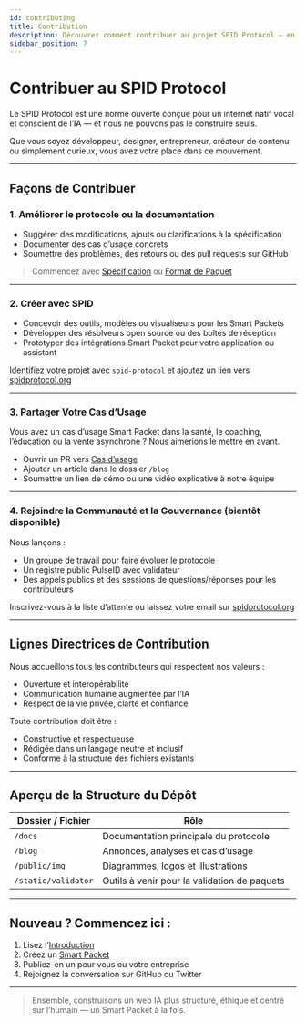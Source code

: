 ```yaml
---
id: contributing
title: Contribution
description: Découvrez comment contribuer au projet SPID Protocol — en améliorant les spécifications, en créant des outils, en partageant des cas d’usage ou en rejoignant la gouvernance.
sidebar_position: 7
---
```


# Contribuer au SPID Protocol

Le SPID Protocol est une norme ouverte conçue pour un internet natif vocal et conscient de l’IA — et nous ne pouvons pas le construire seuls.

Que vous soyez développeur, designer, entrepreneur, créateur de contenu ou simplement curieux, vous avez votre place dans ce mouvement.

---

## Façons de Contribuer

### 1. Améliorer le protocole ou la documentation

- Suggérer des modifications, ajouts ou clarifications à la spécification
- Documenter des cas d’usage concrets
- Soumettre des problèmes, des retours ou des pull requests sur GitHub

> Commencez avec [Spécification](spec) ou [Format de Paquet](packet-format)

---

### 2. Créer avec SPID

- Concevoir des outils, modèles ou visualiseurs pour les Smart Packets
- Développer des résolveurs open source ou des boîtes de réception
- Prototyper des intégrations Smart Packet pour votre application ou assistant

Identifiez votre projet avec `spid-protocol` et ajoutez un lien vers [spidprotocol.org](https://spidprotocol.org)

---

### 3. Partager Votre Cas d’Usage

Vous avez un cas d’usage Smart Packet dans la santé, le coaching, l’éducation ou la vente asynchrone ? Nous aimerions le mettre en avant.

- Ouvrir un PR vers [Cas d’usage](use-cases)
- Ajouter un article dans le dossier `/blog`
- Soumettre un lien de démo ou une vidéo explicative à notre équipe

---

### 4. Rejoindre la Communauté et la Gouvernance (bientôt disponible)

Nous lançons :

- Un groupe de travail pour faire évoluer le protocole
- Un registre public PulseID avec validateur
- Des appels publics et des sessions de questions/réponses pour les contributeurs

Inscrivez-vous à la liste d’attente ou laissez votre email sur [spidprotocol.org](https://spidprotocol.org)

---

## Lignes Directrices de Contribution

Nous accueillons tous les contributeurs qui respectent nos valeurs :

- Ouverture et interopérabilité
- Communication humaine augmentée par l’IA
- Respect de la vie privée, clarté et confiance

Toute contribution doit être :

- Constructive et respectueuse
- Rédigée dans un langage neutre et inclusif
- Conforme à la structure des fichiers existants

---

## Aperçu de la Structure du Dépôt

| Dossier / Fichier       | Rôle                                      |
|-------------------------|-------------------------------------------|
| `/docs`                 | Documentation principale du protocole     |
| `/blog`                 | Annonces, analyses et cas d’usage         |
| `/public/img`           | Diagrammes, logos et illustrations        |
| `/static/validator`     | Outils à venir pour la validation de paquets |

---

## Nouveau ? Commencez ici :

1. Lisez l’[Introduction](./intro.md)
2. Créez un [Smart Packet](./packet-format.md)
3. Publiez-en un pour vous ou votre entreprise
4. Rejoignez la conversation sur GitHub ou Twitter

---

> Ensemble, construisons un web IA plus structuré, éthique et centré sur l’humain — un Smart Packet à la fois.
